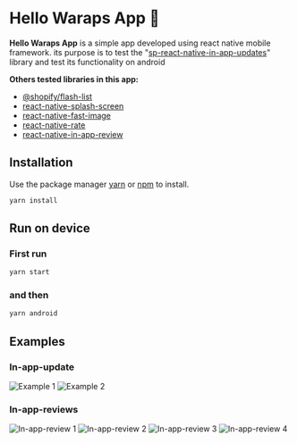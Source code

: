 # Hello Waraps App 👋

**Hello Waraps App** is a simple app developed using react native mobile framework. its purpose is to test the "[sp-react-native-in-app-updates](https://github.com/SudoPlz/sp-react-native-in-app-updates)" library and test its functionality on android

**Others tested libraries in this app:**

* [@shopify/flash-list](https://shopify.github.io/flash-list/docs/)
* [react-native-splash-screen](https://github.com/crazycodeboy/react-native-splash-screen)
* [react-native-fast-image](https://github.com/DylanVann/react-native-fast-image)
* [react-native-rate](https://github.com/KjellConnelly/react-native-rate)
* [react-native-in-app-review](https://github.com/MinaSamir11/react-native-in-app-review)

## Installation

Use the package manager [yarn](https://pip.pypa.io/en/stable/) or [npm](#) to install.

```bash
yarn install
```

## Run on device

### First run
```bash
yarn start
``` 
### and then
```bash
yarn android
```

## Examples

### In-app-update

![Example 1](https://raw.githubusercontent.com/waraps/HelloApp/main/src/assets/images/example_1.gif)
![Example 2](https://raw.githubusercontent.com/waraps/HelloApp/main/src/assets/images/example_2.gif)

### In-app-reviews

![In-app-review 1](https://raw.githubusercontent.com/waraps/HelloApp/main/src/assets/images/in-app-review-1.png)
![In-app-review 2](https://raw.githubusercontent.com/waraps/HelloApp/main/src/assets/images/in-app-review-2.png)
![In-app-review 3](https://raw.githubusercontent.com/waraps/HelloApp/main/src/assets/images/in-app-review-3.png)
![In-app-review 4](https://raw.githubusercontent.com/waraps/HelloApp/main/src/assets/images/in-app-review-4.png)